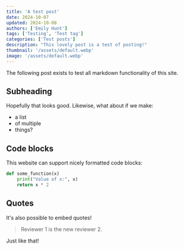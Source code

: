 ```yaml
---
title: 'A test post'
date: 2024-10-07
updated: 2024-10-08
authors: ['Emily Hunt']
tags: ['Testing', 'Test tag']
categories: ['Test posts']
description: "This lovely post is a test of posting!"
thumbnail: '/assets/default.webp'
image: '/assets/default.webp'
---
```


The following post exists to test all markdown functionality of this site.

## Subheading

Hopefully that looks good. Likewise, what about if we make:

* a list
* of multiple
* things?

## Code blocks

This website can support nicely formatted code blocks:

```python
def some_function(x)
    print("Value of x:", x)
    return x * 2
```

## Quotes

It's also possible to embed quotes!

> Reviewer 1 is the new reviewer 2.

Just like that!